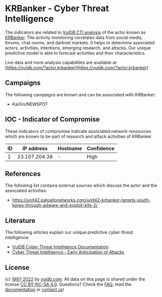 # KRBanker - Cyber Threat Intelligence

The indicators are related to [VulDB CTI analysis](https://vuldb.com/?kb.cti) of the actor known as [KRBanker](https://vuldb.com/?actor.krbanker). The activity monitoring correlates data from social media, forums, chat rooms, and darknet markets. It helps to determine associated actors, activities, intentions, emerging research, and attacks. Our unique predictive model is able to forecast activities and their characteristics.

Live data and more analysis capabilities are available at [https://vuldb.com/?actor.krbanker](https://vuldb.com/?actor.krbanker)

## Campaigns

The following campaigns are known and can be associated with KRBanker:

* KaiXin/NEWSPOT

## IOC - Indicator of Compromise

These indicators of compromise indicate associated network ressources which are known to be part of research and attack activities of KRBanker.

ID | IP address | Hostname | Confidence
-- | ---------- | -------- | ----------
1 | 23.107.204.38 | - | High

## References

The following list contains external sources which discuss the actor and the associated activities:

* https://unit42.paloaltonetworks.com/unit42-krbanker-targets-south-korea-through-adware-and-exploit-kits-2/

## Literature

The following articles explain our unique predictive cyber threat intelligence:

* [VulDB Cyber Threat Intelligence Documentation](https://vuldb.com/?kb.cti)
* [Cyber Threat Intelligence - Early Anticipation of Attacks](https://www.scip.ch/en/?labs.20201022)

## License

(c) [1997-2022](https://vuldb.com/?kb.changelog) by [vuldb.com](https://vuldb.com/?kb.about). All data on this page is shared under the license [CC BY-NC-SA 4.0](https://creativecommons.org/licenses/by-nc-sa/4.0/). Questions? Check the [FAQ](https://vuldb.com/?kb.faq), read the [documentation](https://vuldb.com/?kb) or [contact us](https://vuldb.com/?contact)!

